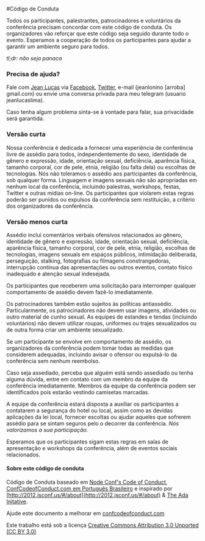 #Código de Conduta

Todos os participantes, palestrantes, patrocinadores e voluntários da conferência
precisam concordar com este código de conduta. Os organizadores vão reforçar que
este código seja seguido durante todo o evento. Esperamos a cooperação de todos
os participantes para ajudar a garantir um ambiente seguro para todos.


_tl;dr: não seja panaca_


### Precisa de ajuda?

Fale com [Jean Lucas](jeanlucaslima.com) via [Facebook](https://www.facebook.com/jeanleonino),
[Twitter](https://twitter.com/aleattorium), e-mail (jeanlonino [arroba] gmail.com)
ou envie uma conversa privada para meu telegram (usuario jeanlucaslima).

Caso tenha algum problema sinta-se à vontade para falar, sua privacidade será garantida.



### Versão curta
Nossa conferência é dedicada a fornecer uma experiência de conferência livre de
assédio para todos, independentemente do sexo, identidade de gênero e expressão,
idade, orientação sexual, deficiência, aparência física, tamanho corporal, cor de
pele, etnia, religião (ou falta dela) ou escolhas de tecnologias. Nós não
toleramos o assédio aos participantes da conferência, sob qualquer forma.
Linguagem e imagens sexuais não são apropriadas em nenhum local da conferência,
incluindo palestras, workshops, festas, Twitter e outras mídias on-line. Os
participantes que violarem estas regras poderão ser punidos ou expulsos da
conferência sem restituição, a critério dos organizadores da conferência.



### Versão menos curta
Assédio inclui comentários verbais ofensivos relacionados ao gênero, identidade
de gênero e expressão, idade, orientação sexual, deficiência, aparência física,
tamanho corporal, cor de pele, etnia, religião, escolhas de tecnologias, imagens
sexuais em espaços públicos, intimidação deliberada, perseguição, stalking,
fotografias ou filmagens constrangedoras, interrupção contínua das apresentações
ou outros eventos, contato físico inadequado e atenção sexual indesejada.

Os participantes que receberem uma solicitação para interromper qualquer
comportamento de assédio devem fazê-lo imediatamente.

Os patrocinadores também estão sujeitos às políticas antiassédio. Particularmente,
os patrocinadores não devem usar imagens, atividades ou outro material de cunho
sexual. As equipes de estandes e tendas (incluindo voluntários) não devem
utilizar roupas, uniformes ou trajes sexualizados ou de outra forma criar um
ambiente sexualizado.

Se um participante se envolve em comportamento de assédio, os organizadores da
conferência podem tomar todas as medidas que considerem adequadas, incluindo
avisar o ofensor ou expulsá-lo da conferência sem nenhum reembolso.

Caso seja assediado, perceba que alguém está sendo assediado ou tenha alguma
dúvida, entre em contato com um membro da equipe da conferência imediatamente.
Membros da equipe da conferência podem ser identificados pois estarão vestindo
camisetas marcadas.

A equipe da conferência estará disposta a auxiliar os participantes a contatarem
a segurança do hotel ou local, assim como as devidas aplicações da lei local,
fornecer escoltas ou ajudar aqueles que sofrerem assédio para se sintam seguros
pelo o decorrer da conferência. *Nós valorizamos a sua participação.*

Esperamos que os participantes sigam estas regras em salas de apresentação e
workshops da conferência, além de eventos sociais relacionados.


#### Sobre este código de conduta
Código de Conduta baseado em [Node Conf's Code of Conduct](http://nodeconf.com/code-of-conduct.html),
[ConfCodeofConduct.com em Português Brasileiro](http://confcodeofconduct.com/index-pt-br.html)
e inspirado por [http://2012.jsconf.us/#/about](http://2012.jsconf.us/#/about) &
[The Ada Initative](http://geekfeminism.wikia.com/wiki/Conference_anti-harassment/Policy).

Ajude este documento a melhorar em [confcodeofconduct.com](https://github.com/confcodeofconduct/confcodeofconduct.com/blob/master/index-pt-br.html)

Este trabalho está sob a licença [Creative Commons Attribution 3.0 Unported (CC BY 3.0)](http://creativecommons.org/licenses/by/3.0/deed.en_US)

